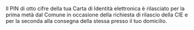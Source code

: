 Il PIN di otto cifre della tua Carta di Identità elettronica è rilasciato per la prima metà dal Comune in occasione della richiesta di rilascio della CIE e per la seconda alla consegna della stessa presso il tuo domicilio.